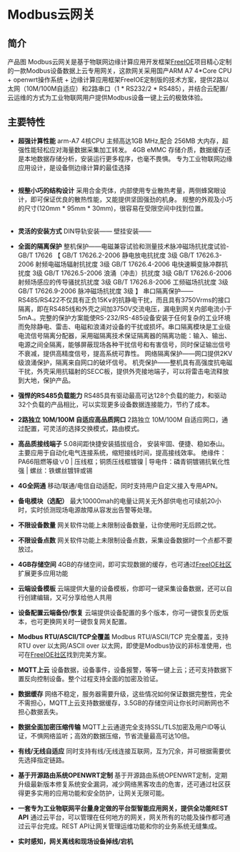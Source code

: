 # Modbus云网关

## 简介

产品图
Modbus云网关是基于物联网边缘计算应用开发框架[FreeIOE](https://github.com/freeioe/freeioe)项目精心定制的一款Modbus设备数据上云专用网关，这款网关采用国产ARM A7 4*Core CPU + openwrt操作系统 + 边缘计算应用框架FreeIOE定制版的技术方案，提供2路以太网（10M/100M自适应）和2路串口（1 * RS232/2 * RS485），并结合云配置/云运维的方式为工业物联网用户提供Modbus设备一键上云的极致体验。




## 主要特性

* __超强计算性能__
  arm-A7 4核CPU 主频高达1GB MHz,配合 256MB 大内存，超强性能轻松应对海量数据采集加工转发。
  4GB eMMC 存储介质，数据缓存还是本地数据存储分析，安装运行更多程序，也毫不畏惧。
  专为工业物联网边缘应用设计，是设备侧边缘计算的最佳选择     
  <br>
* __规整小巧的结构设计__
  采用合金壳体，内部使用专业散热考量，两侧蜂窝眼设计，即可保证优良的散热性能，又能提供坚固强劲的机身。
  规整的外观及小巧的尺寸(120mm * 95mm * 30mm)，很容易在受限空间中找到位置。    
  <br>

* __灵活的安装方式__
  DIN导轨安装——
  壁挂安装——
  <br>

* __全面的隔离保护__
  整机保护——电磁兼容试验和测量技术脉冲磁场抗扰度试验- GB/T 17626
        【
            GB/T 17626.2-2006 静电放电抗扰度 3级
            GB/T 17626.3-2006 射频电磁场辐射抗扰度 3级
            GB/T 17626.4-2006 电快速瞬变脉冲群抗扰度 3级
            GB/T 17626.5-2006 浪涌（冲击）抗扰度 3级
            GB/T 17626.6-2006 射频场感应的传导骚扰抗扰度 3级
            GB/T 17626.8-2006 工频磁场抗扰度 3级
            GB/T 17626.9-2006 脉冲磁场抗扰度 3级
        】
  串口隔离保护——RS485/RS422不仅具有正负15K∨的抗静电干扰，而且具有3750Vrms的接口隔离，即在RS485线和外壳之间加3750V交流电压，漏电到网关内部电流小于5mA.。完整的保护方案能使RS-232/RS-485设备安装于仼何复杂的工业环境而免除静电、雷击、电磁和浪涌对设备的干扰或损坏。串口隔离模块是工业级电流信号隔离分配器，采用磁隔离技术保证隔离器的隔离功能：输入、输出、电源之间全隔离，能够屏蔽现场各种干扰信号和有害信号，同时保证输岀信号不衰减，提供高精度信号，提高系统可靠性。
  网络隔离保护——网口提供2KV级浪涌保护，隔离来自网口的破坏信号。
  机壳保护——整机具有高强度抗电磁干扰，外壳采用抗辐射的SECC板，提供外壳接地端子，可以将雷击电流释放到大地，保护产品。
  <br>

* __强悍的RS485负载能力__
  RS485具有驱动最高可达128个负载的能力，和驱动32个负载的产品相比，可以实现更多设备数据连接能力，节约了成本。
  <br>

* __2路独立 10M/100M 自适应高品质网口__
  2路独立 10M/100M 自适应网口，通过配置，可灵活的选择交换模式，路由模式。
  <br>

* __高品质接线端子__
  5.08间距快捷安装插拔组合， 安装牢固、便捷、稳如泰山。主要应用于自动化电气连接系统，缩短接线时间，提高接线效率。
  绝缘件：PA66阻燃等级∨0 | 压线框；铜质压线框镀镍 | 导电件：磷青铜镀锡抗氧化性强 | 螺丝：铁螺丝镀锌或锡
  <br>


* __4G全网通__
  移动/联通/电信自动适配，同时支持用户自定义接入专用APN。
  <br>

* __备电模块（选配）__
  最大10000mah的电量让网关无外部供电也可续航20小时，实时侦测现场电源故障从容发出告警等处理。
  <br>

* __不限设备数量__
  网关软件功能上未限制设备数量，让你使用时无后顾之忧。
  <br>

* __不限设备点数__
  网关软件功能上未限制设备点数，采集设备数据时一个点都不要放过。
  <br>

* __4GB存储空间__
  4GB的存储空间，即可实现数据的缓存，也可通过[FreeIOE社区](https://freeioe.org)扩展更多应用功能
  <br>

* __云端设备模板__
  云端提供大量的设备模板，你即可一键采集设备数据，还可以自行创建编辑，又可分享给他人共用
  <br>

* __设备配置云端备份/恢复__
  云端提供设备配置的多个版本，你可一键恢复历史版本，也可更换网关时一键恢复网关配置。
  <br>

* __Modbus RTU/ASCII/TCP全覆盖__
  Modbus RTU/ASCII/TCP 完全覆盖，支持 RTU over 以太网/ASCII over 以太网，即使是Modbus协议的非标准使用，也可在[FreeIOE社区](https://freeioe.org)找到完美方案。
  <br>

* __MQTT上云__
  设备数据，设备事件，设备报警，等等一键上云；还可支持数据下置反向控制设备。整个过程支持全面的加密及验证。
  <br>

* __数据缓存__
  网络不稳定，服务器需要升级，这些情况如何保证数据完整性，完全不需担心，MQTT上云支持数据缓存，3.5GB的存储空间让你长时间断网也不担心数据丢失。
  <br>

* __数据全面加密压缩传输__
  MQTT上云通道完全支持SSL/TLS加密及用户ID等认证，不惧网络监听；高效的数据压缩，节省流量最高可达10倍。
  <br>

* __有线/无线自适应__
  同时支持有线/无线连接互联网，互为冗余，并可根据需要优先选择指定链路。
  <br>

* __基于开源路由系统OPENWRT定制__
  基于开源路由系统OPENWRT定制，定期升级最新版本修复系统安全漏洞，减少网络黑客攻击的危害，还可通过社区获得更多实用的应用功能和安全防护，让网关无限可能。
  <br>

* __一套专为工业物联网平台量身定做的平台型智能应用网关，提供全功能REST API__
  通过云平台，可以管理在任何地方的网关，网关所有的功能及操作都可通过云平台完成。REST API让网关管理运维功能和你的业务系统无缝集成。
  <br>
  
* __实时感知，网关离线和现场设备掉线/宕机__